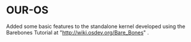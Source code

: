 # OUR-OS
Added some basic features to the standalone kernel developed using the Barebones Tutorial at "http://wiki.osdev.org/Bare_Bones" .
